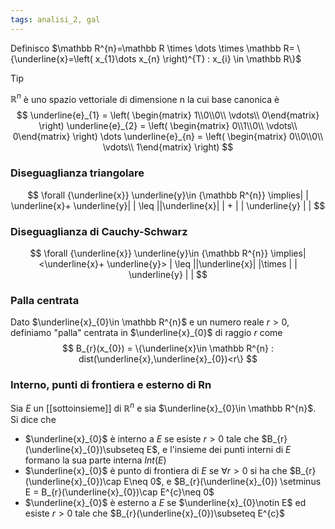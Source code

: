 ```yaml
---
tags: analisi_2, gal
---
```


Definisco $\mathbb R^{n}=\mathbb R \times \dots \times \mathbb R= \{\underline{x}=\left( x_{1}\dots x_{n} \right)^{T} : x_{i} \in \mathbb R\}$

>[!tip]
>$\mathbb R^{n}$ è uno spazio vettoriale di dimensione n la cui base canonica è
>$$
>\underline{e}_{1} = \left( \begin{matrix} 1\\0\\0\\ \vdots\\ 0\end{matrix} \right) 
>\underline{e}_{2} = \left( \begin{matrix} 0\\1\\0\\ \vdots\\ 0\end{matrix} \right) 
>\dots
>\underline{e}_{n} = \left( \begin{matrix} 0\\0\\0\\ \vdots\\ 1\end{matrix} \right) 
>$$

### Diseguaglianza triangolare
$$
\forall {\underline{x}} \underline{y}\in  {\mathbb  R^{n}} \implies| | \underline{x}+ \underline{y}| | \leq ||\underline{x}| | + | | \underline{y} | |
$$

### Diseguaglianza di Cauchy-Schwarz
$$
\forall {\underline{x}} \underline{y}\in  {\mathbb  R^{n}} \implies|  <\underline{x}+ \underline{y}> | \leq ||\underline{x}| |\times | | \underline{y} | |
$$
### Palla centrata

Dato $\underline{x}_{0}\in \mathbb R^{n}$ e un numero reale $r>0$, definiamo "palla" centrata in $\underline{x}_{0}$ di raggio $r$ come 
$$
B_{r}(x_{0}) = \{\underline{x}\in \mathbb  R^{n} : dist(\underline{x},\underline{x}_{0})<r\}
$$
### Interno, punti di frontiera e esterno di Rn

Sia $E$ un [[sottoinsieme]] di $\mathbb R^{n}$ e sia $\underline{x}_{0}\in \mathbb R^{n}$. Si dice che 
- $\underline{x}_{0}$ è interno a $E$ se esiste $r>0$ tale che $B_{r}(\underline{x}_{0})\subseteq E$, e l'insieme dei punti interni di $E$ formano la sua parte interna $Int(E)$
- $\underline{x}_{0}$ è punto di frontiera di $E$ se $\forall {}  {}r>0$ si ha che $B_{r}(\underline{x}_{0})\cap E\neq 0$, e $B_{r}(\underline{x}_{0}) \setminus E = B_{r}(\underline{x}_{0})\cap E^{c}\neq 0$
- $\underline{x}_{0}$ è esterno a $E$ se $\underline{x}_{0}\notin E$ ed esiste $r>0$ tale che $B_{r}(\underline{x}_{0})\subseteq E^{c}$


